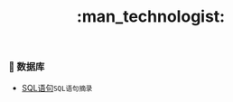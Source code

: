 
<div align="center">
  <h1>:man_technologist:</h1>
</div>

<br>

### :floppy_disk: 数据库

- [SQL语句](https://github.com/PisecesPeng/PisecesPeng.record.me/tree/master/SQL)``` SQL语句摘录 ```

